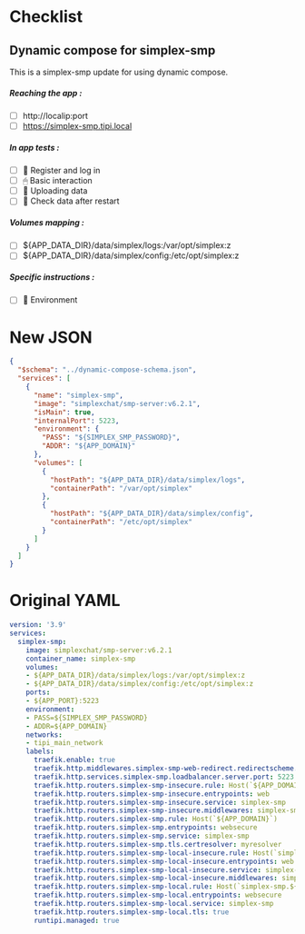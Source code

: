 # Checklist
## Dynamic compose for simplex-smp
This is a simplex-smp update for using dynamic compose.
##### Reaching the app :
- [ ] http://localip:port
- [ ] https://simplex-smp.tipi.local
##### In app tests :
- [ ] 📝 Register and log in
- [ ] 🖱 Basic interaction
- [ ] 🌆 Uploading data
- [ ] 🔄 Check data after restart
##### Volumes mapping :
- [ ] ${APP_DATA_DIR}/data/simplex/logs:/var/opt/simplex:z
- [ ] ${APP_DATA_DIR}/data/simplex/config:/etc/opt/simplex:z
##### Specific instructions :
- [ ] 🌳 Environment

# New JSON
```json
{
  "$schema": "../dynamic-compose-schema.json",
  "services": [
    {
      "name": "simplex-smp",
      "image": "simplexchat/smp-server:v6.2.1",
      "isMain": true,
      "internalPort": 5223,
      "environment": {
        "PASS": "${SIMPLEX_SMP_PASSWORD}",
        "ADDR": "${APP_DOMAIN}"
      },
      "volumes": [
        {
          "hostPath": "${APP_DATA_DIR}/data/simplex/logs",
          "containerPath": "/var/opt/simplex"
        },
        {
          "hostPath": "${APP_DATA_DIR}/data/simplex/config",
          "containerPath": "/etc/opt/simplex"
        }
      ]
    }
  ]
} 
```
# Original YAML
```yaml
version: '3.9'
services:
  simplex-smp:
    image: simplexchat/smp-server:v6.2.1
    container_name: simplex-smp
    volumes:
    - ${APP_DATA_DIR}/data/simplex/logs:/var/opt/simplex:z
    - ${APP_DATA_DIR}/data/simplex/config:/etc/opt/simplex:z
    ports:
    - ${APP_PORT}:5223
    environment:
    - PASS=${SIMPLEX_SMP_PASSWORD}
    - ADDR=${APP_DOMAIN}
    networks:
    - tipi_main_network
    labels:
      traefik.enable: true
      traefik.http.middlewares.simplex-smp-web-redirect.redirectscheme.scheme: https
      traefik.http.services.simplex-smp.loadbalancer.server.port: 5223
      traefik.http.routers.simplex-smp-insecure.rule: Host(`${APP_DOMAIN}`)
      traefik.http.routers.simplex-smp-insecure.entrypoints: web
      traefik.http.routers.simplex-smp-insecure.service: simplex-smp
      traefik.http.routers.simplex-smp-insecure.middlewares: simplex-smp-web-redirect
      traefik.http.routers.simplex-smp.rule: Host(`${APP_DOMAIN}`)
      traefik.http.routers.simplex-smp.entrypoints: websecure
      traefik.http.routers.simplex-smp.service: simplex-smp
      traefik.http.routers.simplex-smp.tls.certresolver: myresolver
      traefik.http.routers.simplex-smp-local-insecure.rule: Host(`simplex-smp.${LOCAL_DOMAIN}`)
      traefik.http.routers.simplex-smp-local-insecure.entrypoints: web
      traefik.http.routers.simplex-smp-local-insecure.service: simplex-smp
      traefik.http.routers.simplex-smp-local-insecure.middlewares: simplex-smp-web-redirect
      traefik.http.routers.simplex-smp-local.rule: Host(`simplex-smp.${LOCAL_DOMAIN}`)
      traefik.http.routers.simplex-smp-local.entrypoints: websecure
      traefik.http.routers.simplex-smp-local.service: simplex-smp
      traefik.http.routers.simplex-smp-local.tls: true
      runtipi.managed: true
 
```
